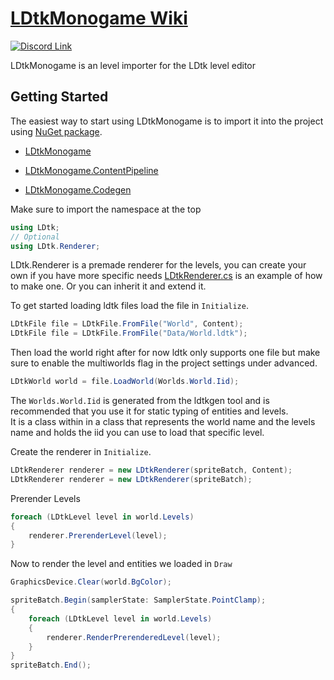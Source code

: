 # [LDtkMonogame Wiki](https://ldtk.ethanconneely.com/)

<p align="center">
    <p><a href="https://ldtk.io/go/discord"><img src="https://img.shields.io/discord/761549092677353513?color=%236370f4&amp;label=Discord" alt="Discord Link"></a> &nbsp;
    <a href="https://github.com/deepnight/ldtk"><img src="https://img.shields.io/badge/LDtk-1.5.3-yellow" alt=""></a></p>
</p>

LDtkMonogame is an level importer for the LDtk level editor

## Getting Started

The easiest way to start using LDtkMonogame is to import it into the project using [NuGet package](https://www.nuget.org/packages/LDtkMonogame/).

-   [LDtkMonogame](https://www.nuget.org/packages/LDtkMonogame/)

-   [LDtkMonogame.ContentPipeline](https://www.nuget.org/packages/LDtkMonogame.ContentPipeline/)

-   [LDtkMonogame.Codegen](https://www.nuget.org/packages/LDtkMonogame.Codegen/)

Make sure to import the namespace at the top

```cs
using LDtk;
// Optional
using LDtk.Renderer;
```

LDtk.Renderer is a premade renderer for the levels, you can create your own if you have more specific needs
[LDtkRenderer.cs](https://github.com/IrishBruse/LDtkMonogame/blob/main/LDtk/Renderer/LDtkRenderer.cs)
is an example of how to make one. Or you can inherit it and extend it.

To get started loading ldtk files load the file in `Initialize`.

```cs
LDtkFile file = LDtkFile.FromFile("World", Content);
LDtkFile file = LDtkFile.FromFile("Data/World.ldtk");
```

Then load the world right after for now ldtk only supports one file but make sure to enable the multiworlds flag in the project settings under advanced.

```cs
LDtkWorld world = file.LoadWorld(Worlds.World.Iid);
```

The `Worlds.World.Iid` is generated from the ldtkgen tool and is recommended that you use it for static typing of entities and levels.  
It is a class within in a class that represents the world name and the levels name and holds the iid you can use to load that specific level.

Create the renderer in `Initialize`.

```cs
LDtkRenderer renderer = new LDtkRenderer(spriteBatch, Content);
LDtkRenderer renderer = new LDtkRenderer(spriteBatch);
```

Prerender Levels

```cs
foreach (LDtkLevel level in world.Levels)
{
    renderer.PrerenderLevel(level);
}
```

Now to render the level and entities we loaded in `Draw`

```cs
GraphicsDevice.Clear(world.BgColor);

spriteBatch.Begin(samplerState: SamplerState.PointClamp);
{
    foreach (LDtkLevel level in world.Levels)
    {
        renderer.RenderPrerenderedLevel(level);
    }
}
spriteBatch.End();
```
